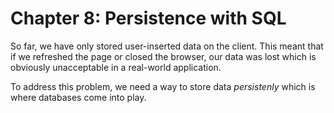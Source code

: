 # Chapter 8: Persistence with SQL

So far, we have only stored user-inserted data on the client.
This meant that if we refreshed the page or closed the browser, our data was lost which is obviously unacceptable in a real-world application.

To address this problem, we need a way to store data _persistenly_ which is where databases come into play.
